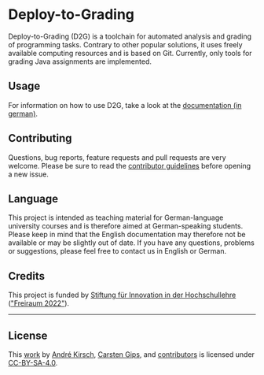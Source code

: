 # Deploy-to-Grading

Deploy-to-Grading (D2G) is a toolchain for automated analysis and grading of programming tasks. Contrary to other popular solutions, it uses freely available computing resources and is based on Git. Currently, only tools for grading Java assignments are implemented.


## Usage

For information on how to use D2G, take a look at the [documentation (in german)](doc/readme.md).


## Contributing

Questions, bug reports, feature requests and pull requests are very welcome.
Please be sure to read the [contributor guidelines](CONTRIBUTING.md) before
opening a new issue.


## Language

This project is intended as teaching material for German-language university
courses and is therefore aimed at German-speaking students. Please keep in
mind that the English documentation may therefore not be available or may be
slightly out of date. If you have any questions, problems or suggestions, please
feel free to contact us in English or German.


## Credits

This project is funded by [Stiftung für Innovation in der Hochschullehre](https://stiftung-hochschullehre.de)
(["Freiraum 2022"](https://stiftung-hochschullehre.de/foerderung/freiraum2022/)).


---

## License

This [work](https://github.com/Programmiermethoden/Deploy-to-Grading) by
[André Kirsch](https://github.com/AKirsch1),
[Carsten Gips](https://github.com/cagix), and
[contributors](https://github.com/Programmiermethoden/Deploy-to-Grading/graphs/contributors)
is licensed under [CC-BY-SA-4.0](LICENSE.md).

